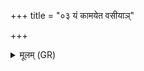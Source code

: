+++
title = "०३ यं कामयेत वसीयाञ्"

+++
<details><summary>मूलम् (GR)</summary>

यं कामयेत वसीयाञ् छ्रेयान् आत्मना प्रजया पशुभिर् गृहैर् धनेन स्याद् इति ।  
तस्यैवं निर् वपेत्  
तस्यैवं निरुप्यैवम् एवानु निर्वपेत् ।  
तदैव स वसीयाञ् छ्रेयान् आत्मना प्रजया पशुभिर् गृहैर् धनेन भवति-  
इदमिदं कुर्यात् सा प्रायश्चित्तिः ॥
</details>
